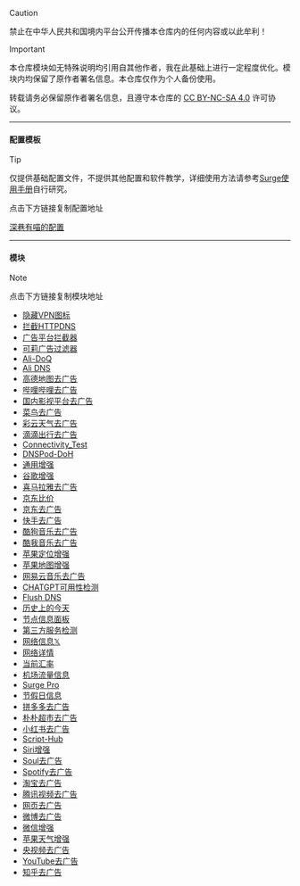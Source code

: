 > [!CAUTION]
> 禁止在中华人民共和国境内平台公开传播本仓库内的任何内容或以此牟利！

> [!IMPORTANT]
> 本仓库模块如无特殊说明均引用自其他作者，我在此基础上进行一定程度优化。模块内均保留了原作者署名信息。本仓库仅作为个人备份使用。
> 
> 转载请务必保留原作者署名信息，且遵守本仓库的 [CC BY-NC-SA 4.0](LICENSE.md) 许可协议。

------

#### 配置模板
> [!TIP]
> 仅提供基础配置文件，不提供其他配置和软件教学，详细使用方法请参考[Surge使用手册](https://surge.mitsea.com/overview)自行研究。
> 
> 点击下方链接复制配置地址
> 
> [深巷有喵的配置](https://raw.githubusercontent.com/mist-whisper/Surge/master/Surge.conf)

------

#### 模块

> [!note]
> 点击下方链接复制模块地址

* [隐藏VPN图标](https://raw.githubusercontent.com/mist-whisper/Surge/refs/heads/master/Modules/Hide_VPN_Icon.sgmodule)
* [拦截HTTPDNS](https://raw.githubusercontent.com/mist-whisper/Surge/refs/heads/master/Modules/Block_HTTPDNS.sgmodule)
* [广告平台拦截器](https://raw.githubusercontent.com/mist-whisper/Surge/refs/heads/master/Modules/BlockAdvertisers.sgmodule)
* [可莉广告过滤器](https://raw.githubusercontent.com/mist-whisper/Surge/refs/heads/master/Modules/Remove_ads_by_keli.sgmodule)
* [Ali-DoQ](https://raw.githubusercontent.com/mist-whisper/Surge/master/Modules/Ali-DoQ.sgmodule)
* [Ali DNS](https://raw.githubusercontent.com/mist-whisper/Surge/master/Modules/AliDNS.sgmodule)
* [高德地图去广告](https://raw.githubusercontent.com/mist-whisper/Surge/master/Modules/Amap_remove_ads.sgmodule)
* [哔哩哔哩去广告](https://raw.githubusercontent.com/mist-whisper/Surge/refs/heads/master/Modules/BiliBili_remove_ads.sgmodule)
* [国内影视平台去广告](https://raw.githubusercontent.com/mist-whisper/Surge/refs/heads/master/Modules/CNFTP.sgmodule)
* [菜鸟去广告](https://raw.githubusercontent.com/mist-whisper/Surge/master/Modules/Cainiao_remove_ads.sgmodule)
* [彩云天气去广告](https://raw.githubusercontent.com/mist-whisper/Surge/master/Modules/CaiyunSVIP.sgmodule)
* [滴滴出行去广告](https://raw.githubusercontent.com/mist-whisper/Surge/refs/heads/master/Modules/DiDi_remove_ads.sgmodule)
* [Connectivity_Test](https://raw.githubusercontent.com/mist-whisper/Surge/master/Modules/Connectivity_Test.sgmodule)
* [DNSPod-DoH](https://raw.githubusercontent.com/mist-whisper/Surge/master/Modules/DNS-DoH.sgmodule)
* [通用增强](https://raw.githubusercontent.com/mist-whisper/Surge/refs/heads/master/Modules/General_Enhance.sgmodule)
* [谷歌增强](https://raw.githubusercontent.com/mist-whisper/Surge/refs/heads/master/Modules/Google_Enhance.sgmodule)
* [喜马拉雅去广告](https://raw.githubusercontent.com/mist-whisper/Surge/refs/heads/master/Modules/Himalaya_remove_ads.sgmodule)
* [京东比价](https://raw.githubusercontent.com/mist-whisper/Surge/refs/heads/master/Modules/JD_Price.sgmodule)
* [京东去广告](https://raw.githubusercontent.com/mist-whisper/Surge/refs/heads/master/Modules/JD_remove_ads.sgmodule)
* [快手去广告](https://raw.githubusercontent.com/mist-whisper/Surge/refs/heads/master/Modules/KuaiShou_remove_ads.sgmodule)
* [酷狗音乐去广告](https://raw.githubusercontent.com/mist-whisper/Surge/refs/heads/master/Modules/KuGou_remove_ads.sgmodule)
* [酷我音乐去广告](https://raw.githubusercontent.com/mist-whisper/Surge/refs/heads/master/Modules/Kuwo_remove_ads.sgmodule)
* [苹果定位增强](https://raw.githubusercontent.com/mist-whisper/Surge/refs/heads/master/Modules/Location.sgmodule)
* [苹果地图增强](https://raw.githubusercontent.com/mist-whisper/Surge/refs/heads/master/Modules/Maps.sgmodule)
* [网易云音乐去广告](https://raw.githubusercontent.com/mist-whisper/Surge/master/Modules/NetEaseCloudMusic_remove_ads.sgmodule)
* [CHATGPT可用性检测](https://raw.githubusercontent.com/mist-whisper/Surge/refs/heads/master/Modules/Panel_CFGPT.sgmodule)
* [Flush DNS](https://raw.githubusercontent.com/mist-whisper/Surge/master/Modules/Panel_FlushDNS.sgmodule)
* [历史上的今天](https://raw.githubusercontent.com/mist-whisper/Surge/master/Modules/Panel_Histoday.sgmodule)
* [节点信息面板](https://raw.githubusercontent.com/mist-whisper/Surge/master/Modules/Panel_IP-info.sgmodule)
* [第三方服务检测](https://raw.githubusercontent.com/mist-whisper/Surge/master/Modules/Panel_MediaChecker.sgmodule)
* [网络信息𝕏](https://raw.githubusercontent.com/mist-whisper/Surge/master/Modules/Panel_NetISP_X.sgmodule)
* [网络详情](https://raw.githubusercontent.com/mist-whisper/Surge/master/Modules/Panel_Network_Info_CN.sgmodule)
* [当前汇率](https://raw.githubusercontent.com/mist-whisper/Surge/master/Modules/Panel_Rates.sgmodule)
* [机场流量信息](https://raw.githubusercontent.com/mist-whisper/Surge/master/Modules/Panel_Sub-info.sgmodule)
* [Surge Pro](https://raw.githubusercontent.com/mist-whisper/Surge/master/Modules/Panel_SurgePro.sgmodule)
* [节假日信息](https://raw.githubusercontent.com/mist-whisper/Surge/master/Modules/Panel_TimeCard.sgmodule)
* [拼多多去广告](https://raw.githubusercontent.com/mist-whisper/Surge/refs/heads/master/Modules/PinDuoDuo_remove_ads.sgmodule)
* [朴朴超市去广告](https://raw.githubusercontent.com/mist-whisper/Surge/refs/heads/master/Modules/PuPuMall_remove_ads.sgmodule)
* [小红书去广告](https://raw.githubusercontent.com/mist-whisper/Surge/refs/heads/master/Modules/REDnote_remove_ads.sgmodule)
* [Script-Hub](https://raw.githubusercontent.com/mist-whisper/Surge/refs/heads/master/Modules/Script-Hub.sgmodule)
* [Siri增强](https://raw.githubusercontent.com/mist-whisper/Surge/refs/heads/master/Modules/Siri.sgmodule)
* [Soul去广告](https://raw.githubusercontent.com/mist-whisper/Surge/master/Modules/Soul_remove_ads.sgmodule)
* [Spotify去广告](https://raw.githubusercontent.com/mist-whisper/Surge/refs/heads/master/Modules/Spotify_remove_ads.sgmodule)
* [淘宝去广告](https://raw.githubusercontent.com/mist-whisper/Surge/refs/heads/master/Modules/Taobao_remove_ads.sgmodule)
* [腾讯视频去广告](https://raw.githubusercontent.com/mist-whisper/Surge/refs/heads/master/Modules/Tencent_Video_remove_ads.sgmodule)
* [网页去广告](https://raw.githubusercontent.com/mist-whisper/Surge/refs/heads/master/Modules/Webpage_remove_ads.sgmodule)
* [微博去广告](https://raw.githubusercontent.com/mist-whisper/Surge/master/Modules/Weibo_remove_ads.sgmodule)
* [微信增强](https://raw.githubusercontent.com/mist-whisper/Surge/refs/heads/master/Modules/WeChat_Enhance.sgmodule)
* [苹果天气增强](https://raw.githubusercontent.com/mist-whisper/Surge/refs/heads/master/Modules/WeatherKit.sgmodule)
* [央视频去广告](https://raw.githubusercontent.com/mist-whisper/Surge/refs/heads/master/Modules/Yangshipin.sgmodule)
* [YouTube去广告](https://raw.githubusercontent.com/mist-whisper/Surge/master/Modules/YouTube_remove_ads.sgmodule)
* [知乎去广告](https://raw.githubusercontent.com/mist-whisper/Surge/master/Modules/Zhihu_remove_ads.sgmodule)
